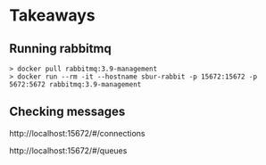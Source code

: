 # Takeaways
## Running rabbitmq
```shell
> docker pull rabbitmq:3.9-management
> docker run --rm -it --hostname sbur-rabbit -p 15672:15672 -p 5672:5672 rabbitmq:3.9-management
```

## Checking messages
http://localhost:15672/#/connections

http://localhost:15672/#/queues

